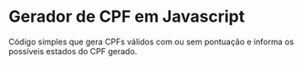# Gerador de CPF em Javascript
Código simples que gera CPFs
válidos com ou sem pontuação
e informa os possíveis estados do CPF
gerado.
